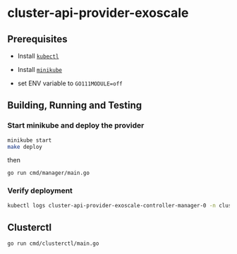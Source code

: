 # cluster-api-provider-exoscale

## Prerequisites

- Install [`kubectl`][kubectl-install]
- Install [`minikube`][install-minikube]

- set ENV variable to `GO111MODULE=off`

## Building, Running and Testing

### Start minikube and deploy the provider

```bash
minikube start
make deploy
```
then

```
go run cmd/manager/main.go
```

### Verify deployment

```bash
kubectl logs cluster-api-provider-exoscale-controller-manager-0 -n cluster-api-provider-exoscale-system  
```

## Clusterctl

```bash
go run cmd/clusterctl/main.go
```

[kubebuilder-book]: https://book.kubebuilder.io/
[install-dep]: https://github.com/golang/dep/blob/master/docs/installation.md
[kubectl-install]: http://kubernetes.io/docs/user-guide/prereqs/
[install-kustomize]: https://github.com/kubernetes-sigs/kustomize/blob/master/docs/INSTALL.md
[install-minikube]: https://github.com/kubernetes/minikube#installation
